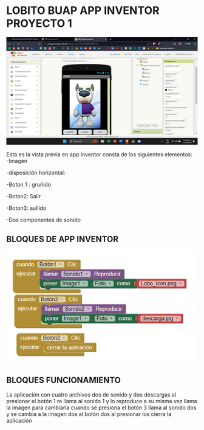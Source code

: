 # LOBITO BUAP APP INVENTOR PROYECTO 1

![VISTA](Imagen1.png)

Esta es la vista previa en app inventor consta de los siguientes elementos:  
\-Imagen

\-disposición horizontal:

\-Boton 1 : gruñido

\-Boton2: Salir

\-Boton3: aullido

\-Dos componentes de sonido

## BLOQUES DE APP INVENTOR

![BLOQUES](Imagen2.png)

## 

## BLOQUES FUNCIONAMIENTO

La aplicación con cuatro archivos dos de sonido y dos descargas al presionar el botón 1 re llama al sonido 1 y lo reproduce a su misma vez llama la imagen para cambiarla cuando se presiona el botón 3 llama al sonido dos y se cambia a la imagen dos al botón dos al presionar los cierra la aplicación
